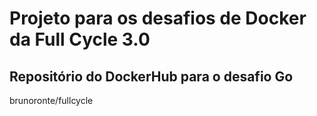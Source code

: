 # Projeto para os desafios de Docker da Full Cycle 3.0

## Repositório do DockerHub para o desafio Go

brunoronte/fullcycle



